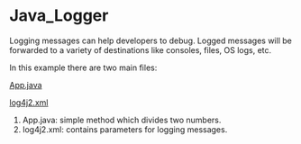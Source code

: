 # Java_Logger

Logging messages can help developers to debug. Logged messages will be forwarded to a variety of destinations like consoles, files, OS logs, etc.

In this example there are two main files:

[App.java](/src/main/java/org/moita/)

[log4j2.xml](/codeExamples/WebdriverDeclaration.java)

1. App.java: simple method which divides two numbers.
2. log4j2.xml: contains parameters for logging messages.

